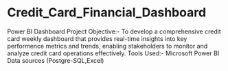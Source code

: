 # Credit_Card_Financial_Dashboard
Power BI Dashboard
Project Objective:-
 To develop a comprehensive credit card weekly dashboard that provides real-time insights into key performence metrics and trends, enabling stakeholders to monitor and analyze 
 credit card operations effectively.
Tools Used:-
 Microsoft Power BI
 Data sources (Postgre-SQL,Excel)

